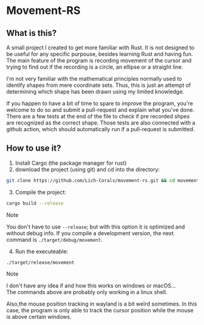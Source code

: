 # Movement-RS

## What is this?
A small project I created to get more familiar with Rust. It is not designed to be useful for any specific purpouse, besides learning Rust and having fun.
<br/>The main feature of the program is recording movement of the cursor and trying to find out if the recording is a circle, an ellipse or a straight line.

I'm not very familiar with the mathematical principles normally used to identify shapes from mere coordinate sets. Thus, this is just an attempt of determining which shape has been drawn using my limited knowledge.

If you happen to have a bit of time to spare to improve the program, you're welcome to do so and submit a pull-request and explain what you've done.
There are a few tests at the end of the file to check if pre recorded shpes are recognized as the correct shape. Those tests are also connected with a github action, which should automatically run if a pull-request is submitted.

## How to use it?
1. Install Cargo (the package manager for rust)
2. download the project (using git) and cd into the directory:
```bash
git clone https://github.com/Lich-Corals/movement-rs.git && cd movement-rs
```
3. Compile the project:
```bash
cargo build --release
```
> [!NOTE]
> You don't have to use `--release`; but with this option it is optimized and without debug info.
> If you compile a development version, the next command is `./target/debug/movement`.

4. Run the executeable:
```bash
./target/release/movement
```

> [!NOTE]
> I don't have any idea if and how this works on windows or macOS...  
> The commands above are probably only working in a linux shell.
>
> Also,the mouse position tracking in wayland is a bit weïrd sometimes. In this case, the program is only able to track the cursor position while the mouse is above certain windows.
